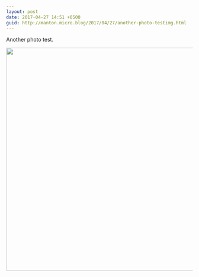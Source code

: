 ```yaml
---
layout: post
date: 2017-04-27 14:51 +0500
guid: http://manton.micro.blog/2017/04/27/another-photo-testimg.html
---
```

Another photo test.

<img src="http://manton.micro.blog/uploads/2017/8cd0f325d3.jpg" width="600" height="600" style="height: auto" />
